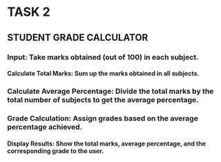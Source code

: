 # TASK 2
## STUDENT GRADE CALCULATOR

### Input: Take marks obtained (out of 100) in each subject.
#### Calculate Total Marks: Sum up the marks obtained in all subjects.
### Calculate Average Percentage: Divide the total marks by the total number of subjects to get the average percentage.
### Grade Calculation: Assign grades based on the average percentage achieved.
#### Display Results: Show the total marks, average percentage, and the corresponding grade to the user.